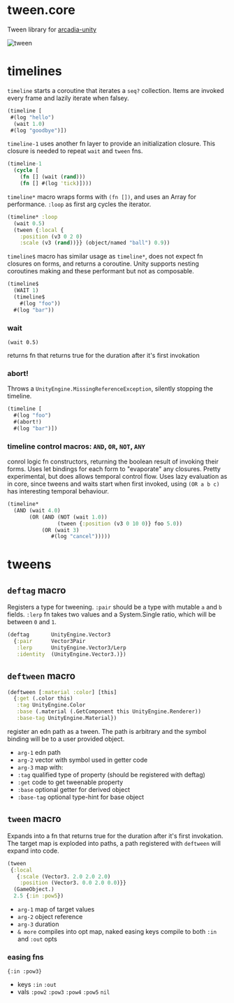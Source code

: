 # tween.core
Tween library for [arcadia-unity](github.com/arcadia-unity/Arcadia)

![tween](https://cloud.githubusercontent.com/assets/2467644/19105679/52ed9bbe-8ab1-11e6-9a4c-3087e5f43e09.gif)


# timelines


`timeline` starts a coroutine that iterates a `seq?` collection. Items are invoked every frame and lazily iterate when falsey. 

```clj
(timeline [
 #(log "hello")
  (wait 1.0)
 #(log "goodbye")])
```


`timeline-1` uses another fn layer to provide an initialization closure. This closure is needed to repeat `wait` and `tween` fns.

```clj
(timeline-1 
  (cycle [
    (fn [] (wait (rand)))
    (fn [] #(log 'tick)])))
```

`timeline*` macro wraps forms with `(fn [])`, and uses an Array for performance. `:loop` as first arg cycles the iterator.

```clj
(timeline* :loop
  (wait 0.5)
  (tween {:local {
    :position (v3 0 2 0)
    :scale (v3 (rand))}} (object/named "ball") 0.9))
```

`timeline$` macro has similar usage as `timeline*`, does not expect fn closures on forms, and returns a coroutine. Unity supports nesting coroutines making and these performant but not as composable.

```clj
(timeline$ 
  (WAIT 1) 
  (timeline$ 
    #(log "foo"))
  #(log "bar"))
```


### wait

`(wait 0.5)`

returns fn that returns true for the duration after it's first invokation

### abort!

Throws a `UnityEngine.MissingReferenceException`, silently stopping the timeline.

```clj
(timeline [
  #(log "foo")
  #(abort!)
  #(log "bar")])
```

### timeline control macros: `AND`, `OR`, `NOT`, `ANY`

conrol logic fn constructors, returning the boolean result of invoking their forms.  Uses let bindings for each form to "evaporate" any closures. Pretty experimental, but does allows temporal control flow.  Uses lazy evaluation as in core, since tweens and waits start when first invoked, using `(OR a b c)` has interesting temporal behaviour.

```clj
(timeline* 
  (AND (wait 4.0) 
       (OR (AND (NOT (wait 1.0))
                (tween {:position (v3 0 10 0)} foo 5.0))
           (OR (wait 3) 
              #(log "cancel")))))
```


# tweens

## `deftag` macro

Registers a type for tweening.  `:pair` should be a type with mutable `a` and `b` fields. `:lerp` fn takes two values and a System.Single ratio, which will be between `0` and `1`. 

```clj
(deftag       UnityEngine.Vector3 
  {:pair      Vector3Pair
   :lerp      UnityEngine.Vector3/Lerp           
   :identity  (UnityEngine.Vector3.)})
```

## `deftween` macro

```clj
(deftween [:material :color] [this]
  {:get (.color this)
   :tag UnityEngine.Color
   :base (.material (.GetComponent this UnityEngine.Renderer))
   :base-tag UnityEngine.Material})
```

register an edn path as a tween. The path is arbitrary and the symbol binding will be to a user provided object.
*  `arg-1` edn path
*  `arg-2` vector with symbol used in getter code 
*  `arg-3` map with:
  *  `:tag` qualified type of property (should be registered with deftag)
  *  `:get` code to get tweenable property
  *  `:base` optional getter for derived object 
  *  `:base-tag` optional type-hint for base object





## `tween` macro

Expands into a fn that returns true for the duration after it's first invokation. The target map is exploded into paths, a path registered with `deftween` will expand into code.

```clj
(tween 
 {:local 
   {:scale (Vector3. 2.0 2.0 2.0)
    :position (Vector3. 0.0 2.0 0.0)}}  
  (GameObject.) 
  2.5 {:in :pow5})
```

*  `arg-1`  map of target values
*  `arg-2`  object reference
*  `arg-3`  duration
*  `& more` compiles into opt map, naked easing keys compile to both `:in` and `:out` opts




### easing fns

`{:in :pow3}`

*  keys `:in` `:out`
*  vals `:pow2` `:pow3` `:pow4` `:pow5` `nil`
